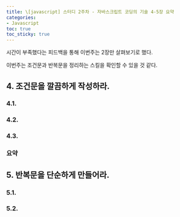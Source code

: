 ```yaml
---
title: \[javascript] 스터디 2주차 - 자바스크립트 코딩의 기술 4-5장 요약
categories:
- Javascript
toc: true
toc_sticky: true
---
```


시간이 부족했다는 피드백을 통해 이번주는 2장만 살펴보기로 했다.

이번주는 조건문과 반복문을 정리하는 스킬을 확인할 수 있을 것 같다.

## 4. 조건문을 깔끔하게 작성하라.


### 4.1.

### 4.2.

### 4.3.

### 요약


## 5. 반복문을 단순하게 만들어라.

### 5.1.

### 5.2.

```javascript

```